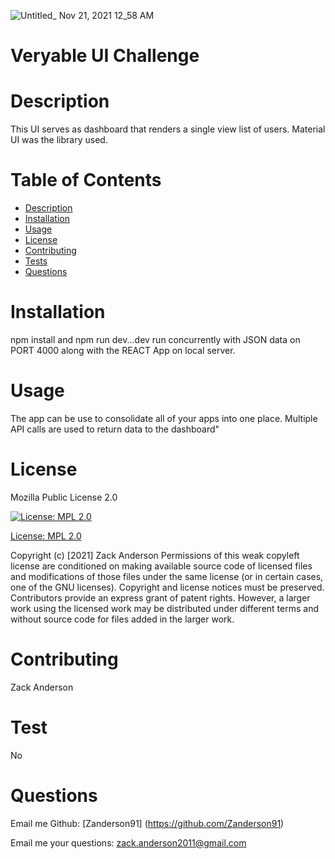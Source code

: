 ![Untitled_ Nov 21, 2021 12_58 AM](https://user-images.githubusercontent.com/81836426/142752912-11d40828-111a-4059-a46b-a83fec307cc5.gif)




  # Veryable UI Challenge


  # Description
This UI serves as dashboard that renders a single view list of users.
Material UI was the library used.
  # Table of Contents
  - [Description](#Description)
  - [Installation](#Installation)
  - [Usage](#Usage)
  - [License](#License)
  - [Contributing](#Contributing)
  - [Tests](#Test)
  - [Questions](#Questions)

  # Installation 
  npm install and npm run dev...dev run concurrently with JSON data on PORT 4000 along with the REACT App on local server.

  # Usage
  The app can be use to consolidate all of your apps into one place. Multiple API calls are used to return data to the dashboard"

  # License
  Mozilla Public License 2.0

  [![License: MPL 2.0](https://img.shields.io/badge/License-MPL%202.0-brightgreen.svg)](https://opensource.org/licenses/MPL-2.0)

  [License: MPL 2.0](https://opensource.org/licenses/MPL-2.0)

  Copyright (c) [2021] Zack Anderson 
  Permissions of this weak copyleft license are conditioned on making available source code of licensed files and modifications of those files under the same license (or in certain cases, one of the GNU licenses). Copyright and license notices must be preserved. Contributors provide an express grant of patent rights. However, a larger work using the licensed work may be distributed under different terms and without source code for files added in the larger work.


  # Contributing 
  Zack Anderson

  # Test
  No

  # Questions
  Email me
  Github: [Zanderson91] (https://github.com/Zanderson91)


  Email me your questions: zack.anderson2011@gmail.com
